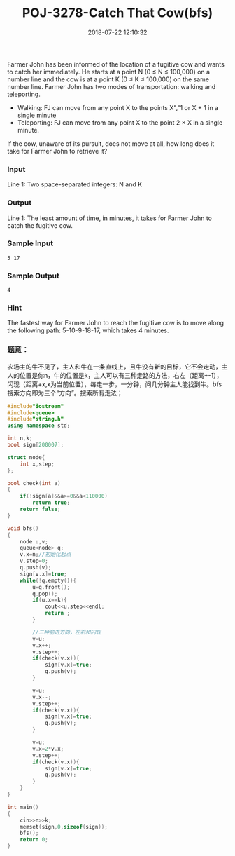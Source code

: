﻿---
title: POJ-3278-Catch That Cow(bfs)
date: 2018-07-22 12:10:32
tags: ["BFS","ACM","搜索","POJ","C++"]
categories: ["ACM"]
---

Farmer John has been informed of the location of a fugitive cow and wants to catch her immediately. He starts at a point N (0 ≤ N ≤ 100,000) on a number line and the cow is at a point K (0 ≤ K ≤ 100,000) on the same number line. Farmer John has two modes of transportation: walking and teleporting.

* Walking: FJ can move from any point X to the points X","1 or X + 1 in a single minute
* Teleporting: FJ can move from any point X to the point 2 × X in a single minute.

If the cow, unaware of its pursuit, does not move at all, how long does it take for Farmer John to retrieve it?

### Input
Line 1: Two space-separated integers: N and K

### Output
Line 1: The least amount of time, in minutes, it takes for Farmer John to catch the fugitive cow.

### Sample Input
    5 17

### Sample Output
    4

### Hint
The fastest way for Farmer John to reach the fugitive cow is to move along the following path: 5-10-9-18-17, which takes 4 minutes.

### 题意：
农场主的牛不见了，主人和牛在一条直线上，且牛没有新的目标，它不会走动，主人的位置是你n，牛的位置是k，主人可以有三种走路的方法，右左（距离+-1），闪现（距离+x,x为当前位置），每走一步，一分钟，问几分钟主人能找到牛。bfs搜索方向即为三个“方向”。搜索所有走法；

```cpp
#include"iostream"
#include<queue>
#include"string.h"
using namespace std;

int n,k;
bool sign[200007];

struct node{
    int x,step;
};

bool check(int a)
{
    if(!sign[a]&&a>=0&&a<110000)
        return true;
    return false;
}

void bfs()
{
    node u,v;
    queue<node> q;
    v.x=n;//初始化起点
    v.step=0;
    q.push(v);
    sign[v.x]=true;
    while(!q.empty()){
        u=q.front();
        q.pop();
        if(u.x==k){
            cout<<u.step<<endl;
            return ;
        }

        //三种前进方向，左右和闪现
        v=u;
        v.x++;
        v.step++;
        if(check(v.x)){
            sign[v.x]=true;
            q.push(v);
        }

        v=u;
        v.x--;
        v.step++;
        if(check(v.x)){
            sign[v.x]=true;
            q.push(v);
        }

        v=u;
        v.x=2*v.x;
        v.step++;
        if(check(v.x)){
            sign[v.x]=true;
            q.push(v);
        }
    }
}

int main()
{
    cin>>n>>k;
    memset(sign,0,sizeof(sign));
    bfs();
    return 0;
}
```